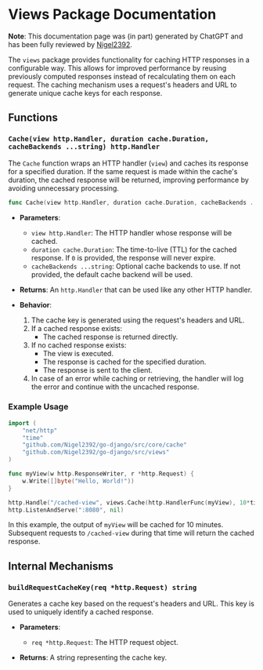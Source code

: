 # Views Package Documentation

**Note**: This documentation page was (in part) generated by ChatGPT and has been fully reviewed by [Nigel2392](github.com/Nigel2392).

The `views` package provides functionality for caching HTTP responses in a configurable way. This allows for improved performance by reusing previously computed responses instead of recalculating them on each request. The caching mechanism uses a request's headers and URL to generate unique cache keys for each response.

## Functions

### `Cache(view http.Handler, duration cache.Duration, cacheBackends ...string) http.Handler`

The `Cache` function wraps an HTTP handler (`view`) and caches its response for a specified duration. If the same request is made within the cache's duration, the cached response will be returned, improving performance by avoiding unnecessary processing.

```go
func Cache(view http.Handler, duration cache.Duration, cacheBackends ...string) http.Handler
```

- **Parameters**:
  - `view http.Handler`: The HTTP handler whose response will be cached.
  - `duration cache.Duration`: The time-to-live (TTL) for the cached response. If `0` is provided, the response will never expire.
  - `cacheBackends ...string`: Optional cache backends to use. If not provided, the default cache backend will be used.

- **Returns**: An `http.Handler` that can be used like any other HTTP handler.

- **Behavior**:
  1. The cache key is generated using the request's headers and URL.
  2. If a cached response exists:
     - The cached response is returned directly.
  3. If no cached response exists:
     - The view is executed.
     - The response is cached for the specified duration.
     - The response is sent to the client.
  4. In case of an error while caching or retrieving, the handler will log the error and continue with the uncached response.

### Example Usage

```go
import (
    "net/http"
    "time"
    "github.com/Nigel2392/go-django/src/core/cache"
    "github.com/Nigel2392/go-django/src/views"
)

func myView(w http.ResponseWriter, r *http.Request) {
    w.Write([]byte("Hello, World!"))
}

http.Handle("/cached-view", views.Cache(http.HandlerFunc(myView), 10*time.Minute))
http.ListenAndServe(":8080", nil)
```

In this example, the output of `myView` will be cached for 10 minutes. Subsequent requests to `/cached-view` during that time will return the cached response.

## Internal Mechanisms

### `buildRequestCacheKey(req *http.Request) string`

Generates a cache key based on the request's headers and URL. This key is used to uniquely identify a cached response.

- **Parameters**:
  - `req *http.Request`: The HTTP request object.

- **Returns**: A string representing the cache key.
